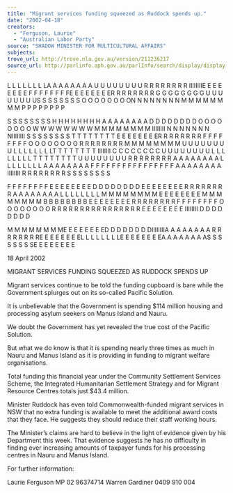 ```yaml
---
title: "Migrant services funding squeezed as Ruddock spends up."
date: "2002-04-18"
creators:
  - "Ferguson, Laurie"
  - "Australian Labor Party"
source: "SHADOW MINISTER FOR MULTICULTURAL AFFAIRS"
subjects:
trove_url: http://trove.nla.gov.au/version/211236217
source_url: http://parlinfo.aph.gov.au/parlInfo/search/display/display.w3p;query=Id%3A%22media/pressrel/1WC66%22
---
```


 L L L L L L L LA A A A A A A A U U U U U U U U R R R R R R R R IIIIIIIIE E E E E E E E         F F F F F F F FE E E E E E E ER R R R R R R R G G G G G G G G U U U U U U U US S S S S S S S O O O O O O O ON N N N N N N N        M M M M M M M M P P P P P P P P

 S S S S S S S S H H H H H H H H A A A A A A A A D D D D D D D D O O O O O O O O W W W W W W W W         M M M M M M M M IIIIIIII N N N N N N N NIIIIIIII S S S S S S S S T T T T T T T T E E E E E E E ER R R R R R R R         F F F F F F F F O O O O O O O O R R R R R R R R         M M M M M M M M U U U U U U U U L L L L L L L LT T T T T T T T IIIIIIII C C C C C C C C U U U U U U U U L L L L L L L L T T T T T T T T U U U U U U U U R R R R R R R R A A A A A A A A L L L L L L L L        A A A A A A A A F F F F F F F F F F F F F F F F A A A A A A A A IIIIIIII R R R R R R R R S S S S S S S S

 F F F F F F F F E E E E E E E E D D D D D D D D E E E E E E E E R R R R R R R R A A A A A A A A L L L L L L L L         M M M M M M M M E E E E E E E E M M M M M M M M B B B B B B B B E E E E E E E E R R R R R R R R         F F F F F F F F O O O O O O O O R R R R R R R R         R R R R R R R R E E E E E E E E IIIIIIII D D D D D D D D

 M M M M M M M ME E E E E E E ED D D D D D D DIIIIIIIIA A A A A A A A        R R R R R R R RE E E E E E E EL L L L L L L LE E E E E E E EA A A A A A A AS S S S S S S SE E E E E E E E

 18 April 2002

 MIGRANT SERVICES FUNDING SQUEEZED AS RUDDOCK SPENDS UP

 Migrant services continue to be told the funding cupboard is bare while the Government splurges out on its so-called Pacific Solution.

 It is unbelievable that the Government is spending $114 million housing and processing asylum seekers on Manus Island and Nauru.

 We doubt the Government has yet revealed the true cost of the Pacific Solution.

 But what we do know is that it is spending nearly three times as much in Nauru and Manus Island as it is providing in funding to migrant welfare organisations.

 Total funding this financial year under the Community Settlement Services Scheme, the Integrated Humanitarian Settlement Strategy and for Migrant Resource Centres totals just $43.4 million.

 Minister Ruddock has even told Commonwealth-funded migrant services in NSW that no extra funding is available to meet the additional award costs that they face. He suggests they should reduce their staff working hours.

 The Minister’s claims are hard to believe in the light of evidence given by his Department this week. That evidence suggests he has no difficulty in finding ever increasing amounts of taxpayer funds for his processing centres in Nauru and Manus Island.

 For further information:

 Laurie Ferguson MP 02 96374714 Warren Gardiner 0409 910 004

